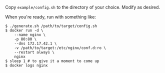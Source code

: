 Copy `example/config.sh` to the directory of your choice.  Modify as desired.

When you're ready, run with something like:

```console
$ ./generate.sh /path/to/target/config.sh
$ docker run -d \
	--name nginx \
	-p 80:80 \
	--dns 172.17.42.1 \
	-v /path/to/target:/etc/nginx/conf.d:ro \
	--restart always \
	nginx
$ sleep 1 # to give it a moment to come up
$ docker logs nginx
```
